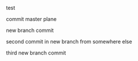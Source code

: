 test

commit master plane

new branch commit

second commit in new branch from somewhere else

third new branch commit